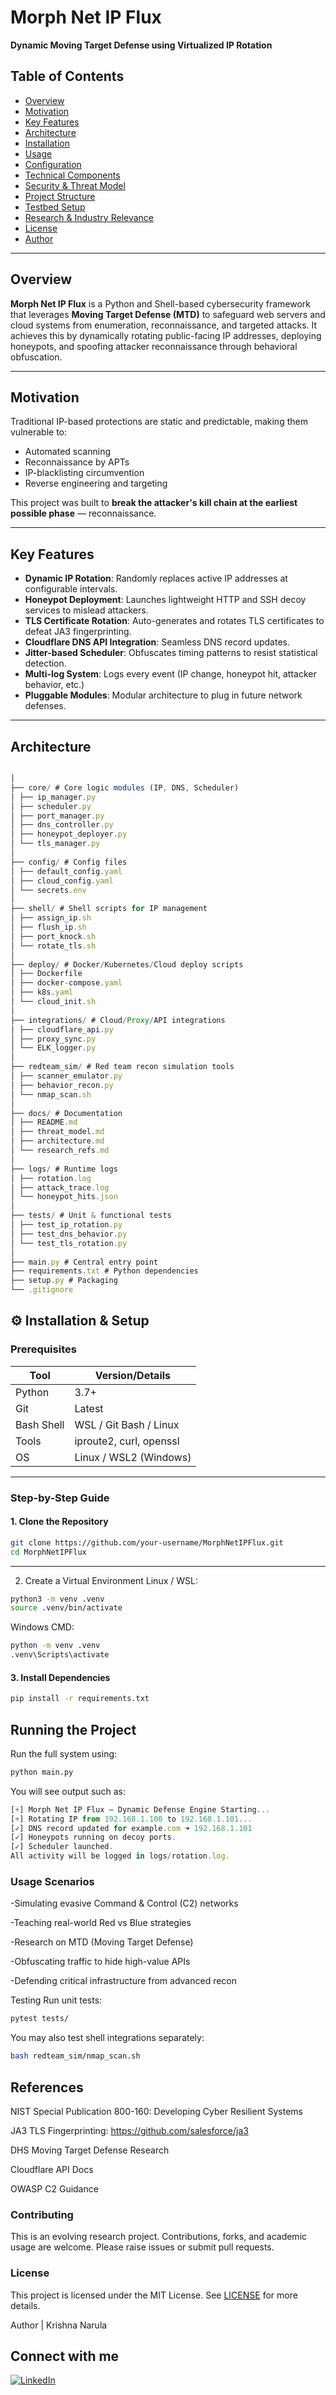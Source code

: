 # Morph Net IP Flux  
**Dynamic Moving Target Defense using Virtualized IP Rotation**

## Table of Contents
- [Overview](#overview)
- [Motivation](#motivation)
- [Key Features](#key-features)
- [Architecture](#architecture)
- [Installation](#installation)
- [Usage](#usage)
- [Configuration](#configuration)
- [Technical Components](#technical-components)
- [Security & Threat Model](#security--threat-model)
- [Project Structure](#project-structure)
- [Testbed Setup](#testbed-setup)
- [Research & Industry Relevance](#research--industry-relevance)
- [License](#license)
- [Author](#author)

---

## Overview

**Morph Net IP Flux** is a Python and Shell-based cybersecurity framework that leverages **Moving Target Defense (MTD)** to safeguard web servers and cloud systems from enumeration, reconnaissance, and targeted attacks. It achieves this by dynamically rotating public-facing IP addresses, deploying honeypots, and spoofing attacker reconnaissance through behavioral obfuscation.

---

## Motivation

Traditional IP-based protections are static and predictable, making them vulnerable to:
- Automated scanning
- Reconnaissance by APTs
- IP-blacklisting circumvention
- Reverse engineering and targeting

This project was built to **break the attacker's kill chain at the earliest possible phase** — reconnaissance.

---

## Key Features

- **Dynamic IP Rotation**: Randomly replaces active IP addresses at configurable intervals.
- **Honeypot Deployment**: Launches lightweight HTTP and SSH decoy services to mislead attackers.
- **TLS Certificate Rotation**: Auto-generates and rotates TLS certificates to defeat JA3 fingerprinting.
- **Cloudflare DNS API Integration**: Seamless DNS record updates.
- **Jitter-based Scheduler**: Obfuscates timing patterns to resist statistical detection.
- **Multi-log System**: Logs every event (IP change, honeypot hit, attacker behavior, etc.)
- **Pluggable Modules**: Modular architecture to plug in future network defenses.

---

## Architecture
``` js

│
├── core/ # Core logic modules (IP, DNS, Scheduler)
│ ├── ip_manager.py
│ ├── scheduler.py
│ ├── port_manager.py
│ ├── dns_controller.py
│ ├── honeypot_deployer.py
│ └── tls_manager.py
│
├── config/ # Config files
│ ├── default_config.yaml
│ ├── cloud_config.yaml
│ └── secrets.env
│
├── shell/ # Shell scripts for IP management
│ ├── assign_ip.sh
│ ├── flush_ip.sh
│ ├── port_knock.sh
│ └── rotate_tls.sh
│
├── deploy/ # Docker/Kubernetes/Cloud deploy scripts
│ ├── Dockerfile
│ ├── docker-compose.yaml
│ ├── k8s.yaml
│ └── cloud_init.sh
│
├── integrations/ # Cloud/Proxy/API integrations
│ ├── cloudflare_api.py
│ ├── proxy_sync.py
│ └── ELK_logger.py
│
├── redteam_sim/ # Red team recon simulation tools
│ ├── scanner_emulator.py
│ ├── behavior_recon.py
│ └── nmap_scan.sh
│
├── docs/ # Documentation
│ ├── README.md
│ ├── threat_model.md
│ ├── architecture.md
│ └── research_refs.md
│
├── logs/ # Runtime logs
│ ├── rotation.log
│ ├── attack_trace.log
│ └── honeypot_hits.json
│
├── tests/ # Unit & functional tests
│ ├── test_ip_rotation.py
│ ├── test_dns_behavior.py
│ └── test_tls_rotation.py
│
├── main.py # Central entry point
├── requirements.txt # Python dependencies
├── setup.py # Packaging
└── .gitignore

```


## ⚙️ Installation & Setup


### Prerequisites

| Tool               | Version/Details        |
|--------------------|------------------------|
| Python             | 3.7+                   |
| Git                | Latest                 |
| Bash Shell         | WSL / Git Bash / Linux |
| Tools              | iproute2, curl, openssl|
| OS                 | Linux / WSL2 (Windows) |

---

### Step-by-Step Guide

#### 1. Clone the Repository

```bash
git clone https://github.com/your-username/MorphNetIPFlux.git
cd MorphNetIPFlux
```
---

2. Create a Virtual Environment
Linux / WSL:
```bash
python3 -m venv .venv
source .venv/bin/activate
```

Windows CMD:
```bash
python -m venv .venv
.venv\Scripts\activate
```

#### 3. Install Dependencies

``` bash
pip install -r requirements.txt
```



## Running the Project
Run the full system using:

``` bash
python main.py
```
You will see output such as:

``` js
[+] Morph Net IP Flux — Dynamic Defense Engine Starting...
[+] Rotating IP from 192.168.1.100 to 192.168.1.101...
[✓] DNS record updated for example.com ➜ 192.168.1.101
[✓] Honeypots running on decoy ports.
[✓] Scheduler launched.
All activity will be logged in logs/rotation.log.
```

### Usage Scenarios
-Simulating evasive Command & Control (C2) networks

-Teaching real-world Red vs Blue strategies

-Research on MTD (Moving Target Defense)

-Obfuscating traffic to hide high-value APIs

-Defending critical infrastructure from advanced recon

Testing
Run unit tests:

```bash
pytest tests/
```

You may also test shell integrations separately:

```bash
bash redteam_sim/nmap_scan.sh
```


## References
NIST Special Publication 800-160: Developing Cyber Resilient Systems

JA3 TLS Fingerprinting: https://github.com/salesforce/ja3

DHS Moving Target Defense Research

Cloudflare API Docs

OWASP C2 Guidance

### Contributing
This is an evolving research project. Contributions, forks, and academic usage are welcome. Please raise issues or submit pull requests.

### License
This project is licensed under the MIT License.
See [LICENSE](#license) for more details. 


Author | Krishna Narula
## Connect with me
[![LinkedIn](https://img.shields.io/badge/LinkedIn-Krishna%20Narula-blue?logo=linkedin&style=for-the-badge)](https://www.linkedin.com/in/krishnanarula/)



